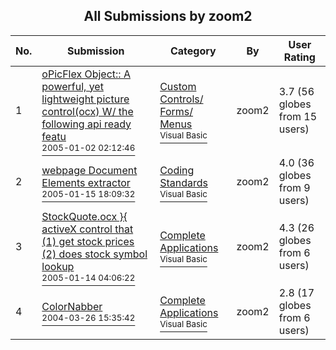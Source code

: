 ﻿<div align="center">

## All Submissions by zoom2

</div>

No.  | Submission | Category | By   | User Rating
---- | ---------- | -------- | ---- | -----------
1 | [oPicFlex Object:: A powerful, yet lightweight picture control\(ocx\)  W/ the following api ready featu<br /><sup>2005-01-02 02:12:46</sup>](https://github.com/Planet-Source-Code/zoom2-opicflex-object-a-powerful-yet-lightweight-picture-control-ocx-w-the-following-api-r__1-58047) | [Custom Controls/ Forms/  Menus<br /><sup>Visual Basic</sup>](../ByCategory/custom-controls-forms-menus__1-4.md) | zoom2 | 3.7 (56 globes from 15 users)
2 | [webpage Document  Elements extractor<br /><sup>2005-01-15 18:09:32</sup>](https://github.com/Planet-Source-Code/zoom2-webpage-document-elements-extractor__1-58299) | [Coding Standards<br /><sup>Visual Basic</sup>](../ByCategory/coding-standards__1-43.md) | zoom2 | 4.0 (36 globes from 9 users)
3 | [StockQuote\.ocx \}\{ activeX control that  \(1\) get stock prices  \(2\) does stock symbol lookup<br /><sup>2005-01-14 04:06:22</sup>](https://github.com/Planet-Source-Code/zoom2-stockquote-ocx-activex-control-that-1-get-stock-prices-2-does-stock-symbol-lookup__1-58274) | [Complete Applications<br /><sup>Visual Basic</sup>](../ByCategory/complete-applications__1-27.md) | zoom2 | 4.3 (26 globes from 6 users)
4 | [ColorNabber<br /><sup>2004-03-26 15:35:42</sup>](https://github.com/Planet-Source-Code/zoom2-colornabber__1-52677) | [Complete Applications<br /><sup>Visual Basic</sup>](../ByCategory/complete-applications__1-27.md) | zoom2 | 2.8 (17 globes from 6 users)
